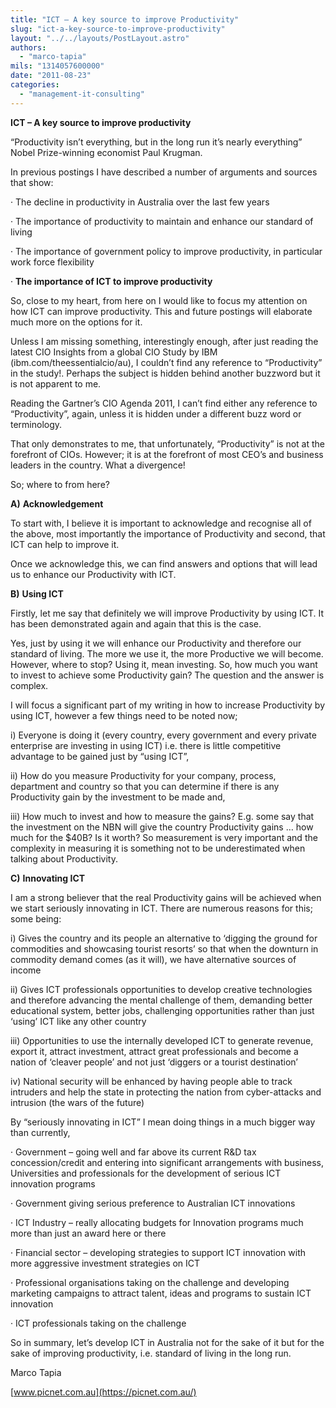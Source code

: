 ```yaml
---
title: "ICT – A key source to improve Productivity"
slug: "ict-a-key-source-to-improve-productivity"
layout: "../../layouts/PostLayout.astro"
authors: 
  - "marco-tapia"
mils: "1314057600000"
date: "2011-08-23"
categories: 
  - "management-it-consulting"
---
```


**ICT – A key source to improve productivity**

“Productivity isn’t everything, but in the long run it’s nearly everything” Nobel Prize-winning economist Paul Krugman.

In previous postings I have described a number of arguments and sources that show:

· The decline in productivity in Australia over the last few years

· The importance of productivity to maintain and enhance our standard of living

· The importance of government policy to improve productivity, in particular work force flexibility

· **The importance of ICT to improve productivity**

So, close to my heart, from here on I would like to focus my attention on how ICT can improve productivity. This and future postings will elaborate much more on the options for it.

Unless I am missing something, interestingly enough, after just reading the latest CIO Insights from a global CIO Study by IBM (ibm.com/theessentialcio/au), I couldn’t find any reference to “Productivity” in the study!. Perhaps the subject is hidden behind another buzzword but it is not apparent to me.

Reading the Gartner’s CIO Agenda 2011, I can’t find either any reference to “Productivity”, again, unless it is hidden under a different buzz word or terminology.

That only demonstrates to me, that unfortunately, “Productivity” is not at the forefront of CIOs. However; it is at the forefront of most CEO’s and business leaders in the country. What a divergence!

So; where to from here?

**A)** **Acknowledgement**

To start with, I believe it is important to acknowledge and recognise all of the above, most importantly the importance of Productivity and second, that ICT can help to improve it.

Once we acknowledge this, we can find answers and options that will lead us to enhance our Productivity with ICT.

**B)** **Using ICT**

Firstly, let me say that definitely we will improve Productivity by using ICT. It has been demonstrated again and again that this is the case.

Yes, just by using it we will enhance our Productivity and therefore our standard of living. The more we use it, the more Productive we will become. However, where to stop? Using it, mean investing. So, how much you want to invest to achieve some Productivity gain? The question and the answer is complex.

I will focus a significant part of my writing in how to increase Productivity by using ICT, however a few things need to be noted now;

i) Everyone is doing it (every country, every government and every private enterprise are investing in using ICT) i.e. there is little competitive advantage to be gained just by “using ICT”, 

ii) How do you measure Productivity for your company, process, department and country so that you can determine if there is any Productivity gain by the investment to be made and,

iii) How much to invest and how to measure the gains? E.g. some say that the investment on the NBN will give the country Productivity gains … how much for the $40B? Is it worth? So measurement is very important and the complexity in measuring it is something not to be underestimated when talking about Productivity.    
 

**C)** **Innovating ICT**

I am a strong believer that the real Productivity gains will be achieved when we start seriously innovating in ICT. There are numerous reasons for this; some being:

i) Gives the country and its people an alternative to ‘digging the ground for commodities and showcasing tourist resorts’ so that when the downturn in commodity demand comes (as it will), we have alternative sources of income

ii) Gives ICT professionals opportunities to develop creative technologies and therefore advancing the mental challenge of them, demanding better educational system, better jobs, challenging opportunities rather than just ‘using’ ICT like any other country

iii) Opportunities to use the internally developed ICT to generate revenue, export it, attract investment, attract great professionals and become a nation of ‘cleaver people’ and not just ‘diggers or a tourist destination’

iv) National security will be enhanced by having people able to track intruders and help the state in protecting the nation from cyber-attacks and intrusion (the wars of the future)

By “seriously innovating in ICT” I mean doing things in a much bigger way than currently,

· Government – going well and far above its current R&D tax concession/credit and entering into significant arrangements with business, Universities and professionals for the development of serious ICT innovation programs

· Government giving serious preference to Australian ICT innovations

· ICT Industry – really allocating budgets for Innovation programs much more than just an award here or there

· Financial sector – developing strategies to support ICT innovation with more aggressive investment strategies on ICT

· Professional organisations taking on the challenge and developing marketing campaigns to attract talent, ideas and programs to sustain ICT innovation

· ICT professionals taking on the challenge

So in summary, let’s develop ICT in Australia not for the sake of it but for the sake of improving productivity, i.e. standard of living in the long run.

Marco Tapia

[www.picnet.com.au](https://picnet.com.au/)
